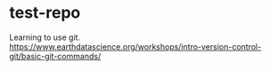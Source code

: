 # test-repo

Learning to use git.  
https://www.earthdatascience.org/workshops/intro-version-control-git/basic-git-commands/